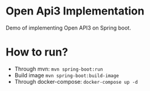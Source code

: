 # Open Api3 Implementation
Demo of implementing Open API3 on Spring boot.

# How to run?
- Through mvn: `mvn spring-boot:run`
- Build image `mvn spring-boot:build-image`
- Through docker-compose: `docker-compose up -d`
